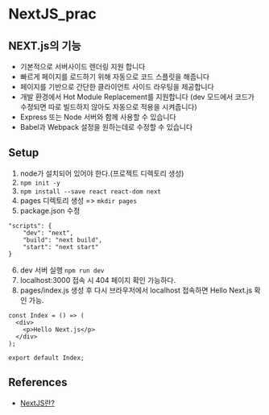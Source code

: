 # NextJS_prac

## NEXT.js의 기능
 - 기본적으로 서버사이드 렌더링 지원 합니다
 - 빠르게 페이지를 로드하기 위해 자동으로 코드 스플릿을 해줍니다
 - 페이지를 기반으로 간단한 클라이언트 사이드 라우팅을 제공합니다
 - 개발 환경에서 Hot Module Replacement를 지원합니다 
   (dev 모드에서 코드가 수정되면 따로 빌드하지 않아도 자동으로 적용을 시켜줍니다)
 - Express 또는 Node 서버와 함께 사용할 수 있습니다
 - Babel과 Webpack 설정을 원하는데로 수정할 수 있습니다
 
## Setup
1. node가 설치되어 있어야 한다.(프로젝트 디렉토리 생성)
2. ```npm init -y```
3. ```npm install --save react react-dom next```
4. pages 디렉토리 생성 => ```mkdir pages```
5. package.json 수정
```
"scripts": {
    "dev": "next",
    "build": "next build",
    "start": "next start"
}
```
6. dev 서버 실행 ```npm run dev```
7. localhost:3000 접속 시 404 페이지 확인 가능하다.
8. pages/index.js 생성 후 다시 브라우저에서 localhost 접속하면  Hello Next.js 확인 가능.
```
const Index = () => (
  <div>
    <p>Hello Next.js</p>
  </div>
);

export default Index;
```


## References
- [NextJS란?](https://slides.com/msj9121/deck/fullscreen#/)
